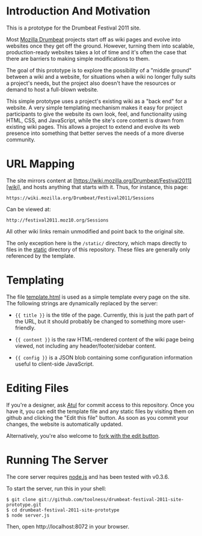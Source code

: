 # Introduction And Motivation

This is a prototype for the Drumbeat Festival 2011 site.

Most [Mozilla Drumbeat][] projects start off as wiki pages and evolve into websites once they get off the ground. However, turning them into scalable, production-ready websites takes a lot of time and it's often the case that there are barriers to making simple modifications to them.

The goal of this prototype is to explore the possibility of a "middle ground" between a wiki and a website, for situations when a wiki no longer fully suits a project's needs, but the project also doesn't have the resources or demand to host a full-blown website.

This simple prototype uses a project's existing wiki as a "back end" for a website. A very simple templating mechanism makes it easy for project participants to give the website its own look, feel, and functionality using HTML, CSS, and JavaScript, while the site's core content is drawn from existing wiki pages. This allows a project to extend and evolve its web presence into something that better serves the needs of a more diverse community.

# URL Mapping

The site mirrors content at [https://wiki.mozilla.org/Drumbeat/Festival2011][wiki], and hosts anything that starts with it. Thus, for instance, this page: 

    https://wiki.mozilla.org/Drumbeat/Festival2011/Sessions

Can be viewed at:

    http://festival2011.moz10.org/Sessions

All other wiki links remain unmodified and point back to the original site.

The only exception here is the `/static/` directory, which maps directly to files in the [static][] directory of this repository. These files are generally only referenced by the template.

# Templating

The file [template.html][] is used as a simple template every page on the site. The following strings are dynamically replaced by the server:

* `{{ title }}` is the title of the page. Currently, this is just the path part of the URL, but it should probably be changed to something more user-friendly.

* `{{ content }}` is the raw HTML-rendered content of the wiki page being viewed, not including any header/footer/sidebar content.

* `{{ config }}` is a JSON blob containing some configuration information useful to client-side JavaScript.

# Editing Files

If you're a designer, ask [Atul][] for commit access to this repository. Once you have it, you can edit the template file and any static files by visiting them on github and clicking the "Edit this file" button. As soon as you commit your changes, the website is automatically updated.

Alternatively, you're also welcome to [fork with the edit button][fork].

# Running The Server

The core server requires [node.js][] and has been tested with v0.3.6.

To start the server, run this in your shell:

    $ git clone git://github.com/toolness/drumbeat-festival-2011-site-prototype.git
    $ cd drumbeat-festival-2011-site-prototype
    $ node server.js

Then, open http://localhost:8072 in your browser.

<!-- Links begin here. -->

  [Atul]: https://github.com/toolness
  [node.js]: http://nodejs.org/
  [Mozilla Drumbeat]: http://drumbeat.org/
  [wiki]: https://wiki.mozilla.org/Drumbeat/Festival2011
  [template.html]: https://github.com/toolness/drumbeat-festival-2011-site-prototype/blob/master/template.html
  [static]: https://github.com/toolness/drumbeat-festival-2011-site-prototype/tree/master/static
  [fork]: https://github.com/blog/844-forking-with-the-edit-button
